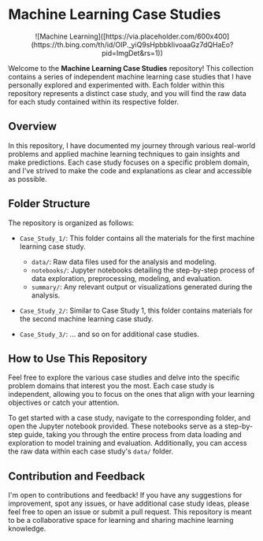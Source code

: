 # Machine Learning Case Studies
<div style="text-align:center">
  ![Machine Learning]([https://via.placeholder.com/600x400](https://th.bing.com/th/id/OIP._yiQ9sHpbbkIivoaaGz7dQHaEo?pid=ImgDet&rs=1))
</div>


Welcome to the **Machine Learning Case Studies** repository! This collection contains a series of independent machine learning case studies that I have personally explored and experimented with. Each folder within this repository represents a distinct case study, and you will find the raw data for each study contained within its respective folder.

## Overview

In this repository, I have documented my journey through various real-world problems and applied machine learning techniques to gain insights and make predictions. Each case study focuses on a specific problem domain, and I've strived to make the code and explanations as clear and accessible as possible.

## Folder Structure

The repository is organized as follows:

- `Case_Study_1/`: This folder contains all the materials for the first machine learning case study.
  - `data/`: Raw data files used for the analysis and modeling.
  - `notebooks/`: Jupyter notebooks detailing the step-by-step process of data exploration, preprocessing, modeling, and evaluation.
  - `summary/`: Any relevant output or visualizations generated during the analysis.

- `Case_Study_2/`: Similar to Case Study 1, this folder contains materials for the second machine learning case study.

- `Case_Study_3/`: ... and so on for additional case studies.

## How to Use This Repository

Feel free to explore the various case studies and delve into the specific problem domains that interest you the most. Each case study is independent, allowing you to focus on the ones that align with your learning objectives or catch your attention.

To get started with a case study, navigate to the corresponding folder, and open the Jupyter notebook provided. These notebooks serve as a step-by-step guide, taking you through the entire process from data loading and exploration to model training and evaluation. Additionally, you can access the raw data within each case study's `data/` folder.

## Contribution and Feedback

I'm open to contributions and feedback! If you have any suggestions for improvement, spot any issues, or have additional case study ideas, please feel free to open an issue or submit a pull request. This repository is meant to be a collaborative space for learning and sharing machine learning knowledge.
